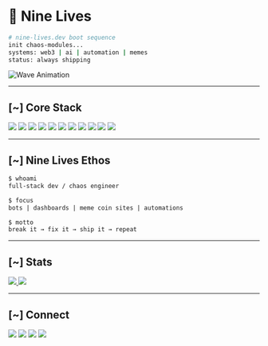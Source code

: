 # 🐾 Nine Lives

```bash
# nine-lives.dev boot sequence
init chaos-modules...
systems: web3 | ai | automation | memes
status: always shipping
```

![Wave Animation](https://user-images.githubusercontent.com/18350557/176309783-0785949b-9127-417c-8b55-ab5a4333674e.gif)

---

## [~] Core Stack
<p align="left">
<a href="https://kit.svelte.dev/" target="_blank"><img src="https://img.shields.io/badge/SvelteKit-ff3e00?style=for-the-badge&logo=svelte&logoColor=white" /></a>
<a href="https://nextjs.org/" target="_blank"><img src="https://img.shields.io/badge/Next.js-000000?style=for-the-badge&logo=nextdotjs&logoColor=white" /></a>
<a href="https://expressjs.com/" target="_blank"><img src="https://img.shields.io/badge/Express.js-404d59?style=for-the-badge&logo=express&logoColor=white" /></a>
<a href="https://dart.dev/" target="_blank"><img src="https://img.shields.io/badge/Dart-0175C2?style=for-the-badge&logo=dart&logoColor=white" /></a>
<a href="https://flutter.dev/" target="_blank"><img src="https://img.shields.io/badge/Flutter-02569B?style=for-the-badge&logo=flutter&logoColor=white" /></a>
<a href="https://tailwindcss.com/" target="_blank"><img src="https://img.shields.io/badge/TailwindCSS-38B2AC?style=for-the-badge&logo=tailwind-css&logoColor=white" /></a>
<a href="https://firebase.google.com/" target="_blank"><img src="https://img.shields.io/badge/Firebase-FFCA28?style=for-the-badge&logo=firebase&logoColor=black" /></a>
<a href="https://supabase.com/" target="_blank"><img src="https://img.shields.io/badge/Supabase-3FCF8E?style=for-the-badge&logo=supabase&logoColor=white" /></a>
<a href="https://solana.com/" target="_blank"><img src="https://img.shields.io/badge/Web3-4E44CE?style=for-the-badge&logo=solana&logoColor=white" /></a>
<a href="https://vercel.com/" target="_blank"><img src="https://img.shields.io/badge/Vercel-000000?style=for-the-badge&logo=vercel&logoColor=white" /></a>
<a href="https://gsap.com/" target="_blank"><img src="https://img.shields.io/badge/GSAP-88CE02?style=for-the-badge&logo=greensock&logoColor=white" /></a>
</p>

---

## [~] Nine Lives Ethos
```txt
$ whoami
full-stack dev / chaos engineer

$ focus
bots | dashboards | meme coin sites | automations

$ motto
break it → fix it → ship it → repeat
```

---

## [~] Stats
<a href="http://www.github.com/chriszmx">
  <img src="https://github-readme-stats.vercel.app/api/top-langs/?username=chriszmx&layout=compact&theme=radical&hide_border=true" />
</a>  

<a href="http://www.github.com/chriszmx">
  <img src="https://github-readme-stats.vercel.app/api?username=chriszmx&show_icons=true&include_all_commits=true&count_private=true&theme=radical" />
</a>  

---

## [~] Connect
<p align="left">
<a href="https://www.ninelives.dev" target="_blank"><img src="https://img.shields.io/badge/Website-9d4edd?style=for-the-badge&logo=google-chrome&logoColor=white" /></a>
<a href="mailto:chris@ninelives.dev"><img src="https://img.shields.io/badge/Email-c1121f?style=for-the-badge&logo=gmail&logoColor=white" /></a>
<a href="https://www.linkedin.com/in/chris-zambito" target="_blank"><img src="https://img.shields.io/badge/LinkedIn-0077B5?style=for-the-badge&logo=linkedin&logoColor=white" /></a>
<a href="https://github.com/chriszmx" target="_blank"><img src="https://img.shields.io/badge/GitHub-333?style=for-the-badge&logo=github&logoColor=white" /></a>
</p>
